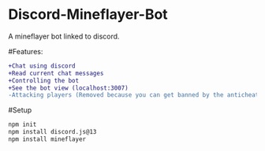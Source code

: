 # Discord-Mineflayer-Bot
A mineflayer bot linked to discord.

#Features:
```diff
+Chat using discord
+Read current chat messages
+Controlling the bot
+See the bot view (localhost:3007)
-Attacking players (Removed because you can get banned by the anticheat)
```

#Setup
```diff
npm init
npm install discord.js@13
npm install mineflayer
```


